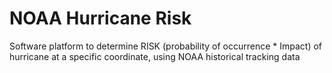 # NOAA Hurricane Risk

Software platform to determine RISK (probability of occurrence * Impact) of hurricane at a specific coordinate, using NOAA historical tracking data
